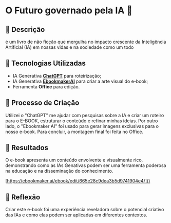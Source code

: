 # O Futuro governado pela IA 🌌

## 📒 Descrição
 é um livro de não ficção que mergulha no impacto crescente da Inteligência Artificial (IA) em nossas vidas e na sociedade como um todo

## 🤖 Tecnologias Utilizadas
- IA Generativa **[ChatGPT](https://chat.openai.com)** para roteirização;
- IA Generativa **[EbookmakerAI](https://ebookmaker.ai/)** para criar a arte visual do e-book;
- Ferramenta **Office** para edição.

## 🧐 Processo de Criação
Utilizei o "ChatGPT" me ajudar com pesquisas sobre a IA e criar um roteiro para o E-BOOK, estruturar o conteúdo e refinar minhas ideias. 
Por outro lado, o "Ebookmaker AI" foi usado para gerar imagens exclusivas para o nosso e-book. 
Para concluir, a montagem final foi feita no Office. 

## 🚀 Resultados
O e-book apresenta um conteúdo envolvente e visualmente rico, demonstrando como as IAs Genativas podem ser uma ferramenta poderosa na educação e na disseminação do conhecimento.

[https://ebookmaker.ai/ebook/edit/665e28c9dea3b5d9741904e4/]()

## 💭 Reflexão
Criar este e-book foi uma experiência reveladora sobre o potencial criativo das IAs e como elas podem ser aplicadas em diferentes contextos.
